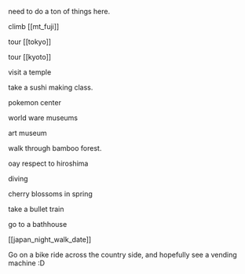 
need to do a ton of things here. 

climb [[mt_fuji]]

tour [[tokyo]]

tour [[kyoto]]

visit a temple

take a sushi making class.

pokemon center

world ware museums

art museum

walk through bamboo forest.

oay respect to hiroshima

diving

cherry blossoms in spring

take a bullet train

go to a bathhouse

[[japan_night_walk_date]]

Go on a bike ride across the country side, and hopefully see a vending machine :D